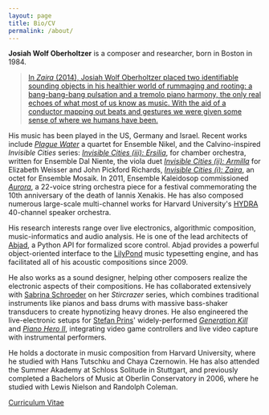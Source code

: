 ```yaml
---
layout: page
title: Bio/CV
permalink: /about/
---
```


**Josiah Wolf Oberholtzer** is a composer and researcher, born in Boston in
1984.

> [In *Zaira* (2014), Josiah Wolf Oberholtzer placed two identifiable sounding
> objects in his healthier world of rummaging and rooting: a bang-bang-bang
> pulsation and a tremolo piano harmony, the only real echoes of what most of
> us know as music. With the aid of a conductor mapping out beats and gestures
> we were given some sense of where we humans have been.][review]

His music has been played in the US, Germany and Israel. Recent works include
[*Plague Water*][pw] a quartet for Ensemble Nikel, and the Calvino-inspired
*Invisible Cities* series: [*Invisible Cities (iii): Ersilia*][ersilia], for
chamber orchestra, written for Ensemble Dal Niente, the viola duet [*Invisible
Cities (ii): Armilla*][armilla] for Elizabeth Weisser and John Pickford
Richards, [*Invisible Cities (i): Zaira*][zaira], an octet for Ensemble Mosaik.
In 2011, Ensemble Kaleidosop commissioned [*Aurora*][aurora], a 22-voice string
orchestra piece for a festival commemorating the 10th anniversary of the death
of Iannis Xenakis. He has also composed numerous large-scale multi-channel
works for Harvard University's [HYDRA][hydra] 40-channel speaker orchestra.

His research interests range over live electronics, algorithmic composition,
music-informatics and audio analysis. He is one of the lead architects of
[Abjad][abjad], a Python API for formalized score control. Abjad provides a
powerful object-oriented interface to the [LilyPond][lilypond] music
typesetting engine, and has facilitated all of his acoustic compositions since
2009.

He also works as a sound designer, helping other composers realize the
electronic aspects of their compositions. He has collaborated extensively with
[Sabrina Schroeder][schroeder] on her *Stircrazer* series, which combines
traditional instruments like pianos and bass drums with massive bass-shaker
transducers to create hypnotizing heavy drones. He also engineered the
live-electronic setups for [Stefan Prins][prins]' widely-performed [*Generation
Kill*][genkill] and [*Piano Hero II*][ph2], integrating video game controllers
and live video capture with instrumental performers.

He holds a doctorate in music composition from Harvard University, where he
studied with Hans Tutschku and Chaya Czernowin. He has also attended the Summer
Akademy at Schloss Solitude in Stuttgart, and previously completed a Bachelors
of Music at Oberlin Conservatory in 2006, where he studied with Lewis Nielson
and Randolph Coleman.

[Curriculum Vitae][cv]

[abjad]: /code/abjad/
[armilla]: /scores/armilla/
[aurora]: /scores/aurora/
[barroso]: http://edgarbarroso.net/
[cv]: /assets/pdfs/JosiahWolfOberholtzer_CV.pdf
[ersilia]: /scores/ersilia/
[genkill]: http://vimeo.com/63164780
[hydra]: http://huseac.fas.harvard.edu/hydra/
[lilypond]: http://lilypond.org
[mccormack]: http://www.timothy-mccormack.com/
[ph2]: http://vimeo.com/67093231 
[prins]: http://www.stefanprins.be
[pw]: /scores/plague-water/
[review]: http://www.classical-scene.com/2014/10/05/harvard-new-music/
[schroeder]: http://sabrinaschroeder.com
[shakers]: https://www.youtube.com/watch?v=pmhTjWLeZtM
[surface]: https://soundcloud.com/timothy-mccormack/interfacing-with-the-surface
[zaira]: /scores/zaira/